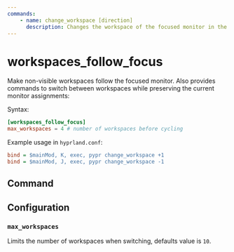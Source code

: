 ```yaml
---
commands:
    - name: change_workspace [direction]
      description: Changes the workspace of the focused monitor in the given direction.
---
```


# workspaces_follow_focus

Make non-visible workspaces follow the focused monitor.
Also provides commands to switch between workspaces while preserving the current monitor assignments:

Syntax:
```toml
[workspaces_follow_focus]
max_workspaces = 4 # number of workspaces before cycling
```
Example usage in `hyprland.conf`:

```ini
bind = $mainMod, K, exec, pypr change_workspace +1
bind = $mainMod, J, exec, pypr change_workspace -1
 ```

## Command

<CommandList :commands="$frontmatter.commands" />

## Configuration

### `max_workspaces`

Limits the number of workspaces when switching, defaults value is `10`.
